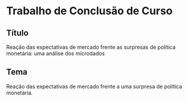 # Trabalho de Conclusão de Curso

## Título

Reação das expectativas de mercado frente as surpresas de política monetária: uma análise dos microdados

## Tema

Reação das expectativas de mercado frente a uma surpresa de política monetária. 

